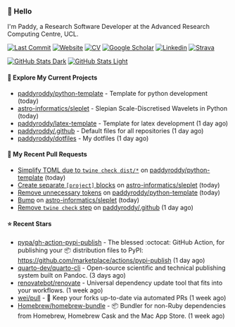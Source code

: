 ### 👋 Hello

I'm Paddy, a Research Software Developer at the Advanced Research Computing
Centre, UCL.

[![Last Commit](https://img.shields.io/github/last-commit/paddyroddy/paddyroddy?label=updated)](https://github.com/paddyroddy)
[![Website](https://img.shields.io/badge/GitHub%20Pages-222?logo=githubpages&logoColor=fff&style=for-the-badge&style=flat)](https://paddyroddy.github.io)
[![CV](https://img.shields.io/badge/CV-PDF-pink.svg)](https://paddyroddy.github.io/cv)
[![Google Scholar](https://img.shields.io/badge/Google%20Scholar-4285F4?logo=googlescholar&logoColor=fff&style=for-the-badge&style=flat)](https://scholar.google.com/citations?user=OFigHUwAAAAJ)
[![Linkedin](https://img.shields.io/badge/LinkedIn-0A66C2?logo=linkedin&logoColor=fff&style=for-the-badge&style=flat)](https://www.linkedin.com/in/patrickjamesroddy)
[![Strava](https://img.shields.io/badge/Strava-FC4C02?style=for-the-badge&logo=strava&logoColor=white&style=flat)](https://www.strava.com/athletes/patrick_roddy)

[![GitHub Stats Dark](https://github-readme-stats-paddyroddy.vercel.app/api?username=paddyroddy&disable_animations=true&hide_border=true&hide_title=true&include_all_commits=true&rank_icon=github&show=prs_merged,reviews&show_icons=true&theme=tokyonight)](https://github.com/paddyroddy/paddyroddy#gh-dark-mode-only)
[![GitHub Stats Light](https://github-readme-stats-paddyroddy.vercel.app/api?username=paddyroddy&disable_animations=true&hide_border=true&hide_title=true&include_all_commits=true&rank_icon=github&show=prs_merged,reviews&show_icons=true&theme=default)](https://github.com/paddyroddy/paddyroddy#gh-light-mode-only)

#### 👷 Explore My Current Projects

- [paddyroddy/python-template](https://github.com/paddyroddy/python-template) - Template for python development
  (today)
- [astro-informatics/sleplet](https://github.com/astro-informatics/sleplet) - Slepian Scale-Discretised Wavelets in Python
  (today)
- [paddyroddy/latex-template](https://github.com/paddyroddy/latex-template) - Template for latex development
  (1 day ago)
- [paddyroddy/.github](https://github.com/paddyroddy/.github) - Default files for all repositories
  (1 day ago)
- [paddyroddy/dotfiles](https://github.com/paddyroddy/dotfiles) - My dotfiles
  (1 day ago)

#### 🔨 My Recent Pull Requests

- [Simplify TOML due to `twine check dist/*`](https://github.com/paddyroddy/python-template/pull/124) on [paddyroddy/python-template](https://github.com/paddyroddy/python-template)
  (today)
- [Create separate `[project]` blocks](https://github.com/astro-informatics/sleplet/pull/311) on [astro-informatics/sleplet](https://github.com/astro-informatics/sleplet)
  (today)
- [Remove unnecessary tokens](https://github.com/paddyroddy/python-template/pull/123) on [paddyroddy/python-template](https://github.com/paddyroddy/python-template)
  (today)
- [Bump](https://github.com/astro-informatics/sleplet/pull/310) on [astro-informatics/sleplet](https://github.com/astro-informatics/sleplet)
  (today)
- [Remove `twine check` step](https://github.com/paddyroddy/.github/pull/128) on [paddyroddy/.github](https://github.com/paddyroddy/.github)
  (1 day ago)

#### ⭐ Recent Stars

- [pypa/gh-action-pypi-publish](https://github.com/pypa/gh-action-pypi-publish) - The blessed :octocat: GitHub Action, for publishing your :package: distribution files to PyPI: https://github.com/marketplace/actions/pypi-publish
  (1 day ago)
- [quarto-dev/quarto-cli](https://github.com/quarto-dev/quarto-cli) - Open-source scientific and technical publishing system built on Pandoc.
  (3 days ago)
- [renovatebot/renovate](https://github.com/renovatebot/renovate) - Universal dependency update tool that fits into your workflows.
  (1 week ago)
- [wei/pull](https://github.com/wei/pull) - 🤖 Keep your forks up-to-date via automated PRs
  (1 week ago)
- [Homebrew/homebrew-bundle](https://github.com/Homebrew/homebrew-bundle) - 📦 Bundler for non-Ruby dependencies from Homebrew, Homebrew Cask and the Mac App Store.
  (1 week ago)
